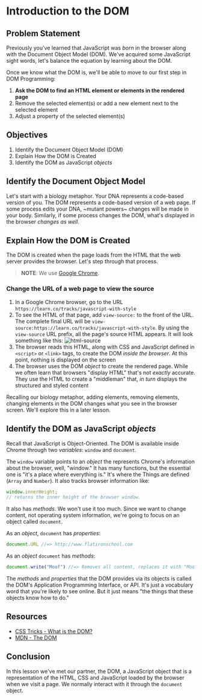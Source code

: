 # Introduction to the DOM

## Problem Statement

Previously you've learned that JavaScript was _born_ in the browser along with
the Document Object Model (DOM). We've acquired some JavaScript sight words,
let's balance the equation by learning about the DOM.

Once we know what the DOM is, we'll be able to move to our first step in DOM
Programming:

1. **Ask the DOM to find an HTML element or elements in the rendered page**
2. Remove the selected element(s) or add a new element next to the selected element
3. Adjust a property of the selected element(s)

## Objectives

1. Identify the Document Object Model (DOM)
2. Explain How the DOM is Created
3. Identify the DOM as JavaScript _objects_

## Identify the Document Object Model

Let's start with a biology metaphor. Your DNA represents a code-based version
of you. The DOM represents a code-based version of a web page. If some process
edits your DNA, ~mutant powers~ changes will be made in your body. Similarly,
if some process changes the DOM, what's displayed in the browser _changes as
well_.

## Explain How the DOM is Created

The DOM is created when the page loads from the HTML that the web server
provides the browser. Let's step through that process.

> **NOTE**: We use [Google Chrome][chrome].

### Change the URL of a web page to view the source

1. In a Google Chrome browser, go to the URL `https://learn.co/tracks/javascript-with-style`
2. To see the HTML of that page, add `view-source:` to the front of the URL.
   The complete final URL will be `view-source:https://learn.co/tracks/javascript-with-style`.
   By using the `view-source` URL prefix, all the page's source HTML appears.
   It will look something like this:
   ![html-source](https://s3.amazonaws.com/learn-verified/html-javascript-lesson.png)
3. The browser reads this HTML, along with CSS and JavaScript defined in
   `<script>` or `<link>` tags, to create the DOM _inside the browser_. At this
   point, nothing is displayed on the screen
4. The browser uses the DOM _object_ to create the rendered page. While we
   often learn that browsers "display HTML" that's not _exactly_ accurate. They
   use the HTML to create a "middleman" that, _in turn_ displays the structured
   and styled content

Recalling our biology metaphor, adding elements, removing elements, changing
elements in the DOM changes what you see in the browser screen. We'll explore
this in a later lesson.

## Identify the DOM as JavaScript _objects_

Recall that JavaScript is Object-Oriented. The DOM is available inside Chrome
through two _variables_: `window` and `document`.

The `window` variable points to an _object_ the represents Chrome's information
about the browser, well, "window." It has many functions, but the essential one
is "it's a place where everything is." It's where the Things are defined
(`Array` and `Number`). It also tracks browser information like:

```javascript
window.innerHeight;
// returns the inner height of the browser window.
```

It also has _methods_.  We won't use it too much. Since we want to change
content, not operating system information, we're going to focus on an object
called `document`.

As an _object_, `document` has _properties_:

```javascript
document.URL //=> http://www.flatironschool.com
```

As an _object_ `document` has _methods_:

```javascript
document.write("Moof") //=> Removes all content, replaces it with "Moof"
```

The _methods_ and _properties_ that the DOM provides via its objects is called
the DOM's Application Programming Interface, or API. It's just a vocabulary
word that you're likely to see online. But it just means "the things that these
objects know how to do."

## Resources

- [CSS Tricks - What is the DOM?](https://css-tricks.com/dom/)
- [MDN - The DOM](https://developer.mozilla.org/en-US/docs/Web/API/Document_Object_Model/Introduction)

## Conclusion

In this lesson we've met our partner, the DOM, a JavaScript object that is a
representation of the HTML, CSS and JavaScript loaded by the browser when we
visit a page. We normally interact with it through the `document` object.

[chrome]: https://www.google.com/chrome/browser/desktop/index.html
